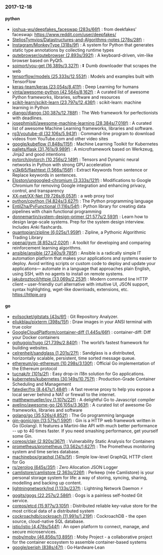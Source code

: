 ### 2017-12-18

#### python
* [joshua-wu/deepfakes_faceswap (283s/66f)](https://github.com/joshua-wu/deepfakes_faceswap) : from deekfakes' faceswap: https://www.reddit.com/user/deepfakes/
* [SteliosTymvios/Datastructures-and-Algorithms-notes (278s/28f)](https://github.com/SteliosTymvios/Datastructures-and-Algorithms-notes) : 
* [Instagram/MonkeyType (318s/9f)](https://github.com/Instagram/MonkeyType) : A system for Python that generates static type annotations by collecting runtime types
* [qutebrowser/qutebrowser (2,893s/392f)](https://github.com/qutebrowser/qutebrowser) : A keyboard-driven, vim-like browser based on PyQt5.
* [soimort/you-get (16,389s/3,327f)](https://github.com/soimort/you-get) : ⏬ Dumb downloader that scrapes the web
* [tensorflow/models (25,333s/12,553f)](https://github.com/tensorflow/models) : Models and examples built with TensorFlow
* [keras-team/keras (23,054s/8,411f)](https://github.com/keras-team/keras) : Deep Learning for humans
* [vinta/awesome-python (42,564s/8,162f)](https://github.com/vinta/awesome-python) : A curated list of awesome Python frameworks, libraries, software and resources
* [scikit-learn/scikit-learn (23,797s/12,436f)](https://github.com/scikit-learn/scikit-learn) : scikit-learn: machine learning in Python
* [django/django (30,387s/12,788f)](https://github.com/django/django) : The Web framework for perfectionists with deadlines.
* [josephmisiti/awesome-machine-learning (28,384s/7,016f)](https://github.com/josephmisiti/awesome-machine-learning) : A curated list of awesome Machine Learning frameworks, libraries and software.
* [rg3/youtube-dl (32,106s/5,943f)](https://github.com/rg3/youtube-dl) : Command-line program to download videos from YouTube.com and other video sites
* [google/kubeflow (1,848s/115f)](https://github.com/google/kubeflow) : Machine Learning Toolkit for Kubernetes
* [pallets/flask (31,761s/9,989f)](https://github.com/pallets/flask) : A microframework based on Werkzeug, Jinja2 and good intentions
* [pytorch/pytorch (10,256s/2,149f)](https://github.com/pytorch/pytorch) : Tensors and Dynamic neural networks in Python with strong GPU acceleration
* [vi3k6i5/flashtext (1,566s/156f)](https://github.com/vi3k6i5/flashtext) : Extract Keywords from sentence or Replace keywords in sentences.
* [Eloston/ungoogled-chromium (3,333s/121f)](https://github.com/Eloston/ungoogled-chromium) : Modifications to Google Chromium for removing Google integration and enhancing privacy, control, and transparency
* [XX-net/XX-Net (19,726s/6,053f)](https://github.com/XX-net/XX-Net) : a web proxy tool
* [python/cpython (14,824s/3,627f)](https://github.com/python/cpython) : The Python programming language
* [EntilZha/PyFunctional (1,116s/54f)](https://github.com/EntilZha/PyFunctional) : Python library for creating data pipelines with chain functional programming
* [donnemartin/system-design-primer (21,577s/2,593f)](https://github.com/donnemartin/system-design-primer) : Learn how to design large-scale systems. Prep for the system design interview. Includes Anki flashcards.
* [quantopian/zipline (6,025s/1,959f)](https://github.com/quantopian/zipline) : Zipline, a Pythonic Algorithmic Trading Library
* [openai/gym (8,852s/2,020f)](https://github.com/openai/gym) : A toolkit for developing and comparing reinforcement learning algorithms.
* [ansible/ansible (27,240s/9,785f)](https://github.com/ansible/ansible) : Ansible is a radically simple IT automation platform that makes your applications and systems easier to deploy. Avoid writing scripts or custom code to deploy and update your applications— automate in a language that approaches plain English, using SSH, with no agents to install on remote systems.
* [jakubroztocil/httpie (33,069s/2,253f)](https://github.com/jakubroztocil/httpie) : Modern command line HTTP client – user-friendly curl alternative with intuitive UI, JSON support, syntax highlighting, wget-like downloads, extensions, etc. https://httpie.org

#### go
* [evilsocket/gitstats (43s/6f)](https://github.com/evilsocket/gitstats) : Git Repository Analyzer.
* [eliukblau/pixterm (398s/15f)](https://github.com/eliukblau/pixterm) : Draw images in your ANSI terminal with true color
* [GoogleCloudPlatform/container-diff (1,445s/66f)](https://github.com/GoogleCloudPlatform/container-diff) : container-diff: Diff your Docker containers
* [gohugoio/hugo (21,739s/2,840f)](https://github.com/gohugoio/hugo) : The world’s fastest framework for building websites.
* [celrenheit/sandglass (1,201s/27f)](https://github.com/celrenheit/sandglass) : Sandglass is a distributed, horizontally scalable, persistent, time sorted message queue.
* [ethereum/go-ethereum (10,298s/3,130f)](https://github.com/ethereum/go-ethereum) : Official Go implementation of the Ethereum protocol
* [tucnak/tr (101s/2f)](https://github.com/tucnak/tr) : Easy drop-in i18n solution for Go applications.
* [kubernetes/kubernetes (30,149s/10,757f)](https://github.com/kubernetes/kubernetes) : Production-Grade Container Scheduling and Management
* [fatedier/frp (8,447s/1,484f)](https://github.com/fatedier/frp) : A fast reverse proxy to help you expose a local server behind a NAT or firewall to the internet.
* [matthewmueller/joy (1,107s/22f)](https://github.com/matthewmueller/joy) : A delightful Go to Javascript compiler
* [avelino/awesome-go (26,105s/3,363f)](https://github.com/avelino/awesome-go) : A curated list of awesome Go frameworks, libraries and software
* [golang/go (35,526s/4,852f)](https://github.com/golang/go) : The Go programming language
* [gin-gonic/gin (13,571s/1,590f)](https://github.com/gin-gonic/gin) : Gin is a HTTP web framework written in Go (Golang). It features a Martini-like API with much better performance -- up to 40 times faster. If you need smashing performance, get yourself some Gin.
* [coreos/clair (2,920s/367f)](https://github.com/coreos/clair) : Vulnerability Static Analysis for Containers
* [prometheus/prometheus (13,562s/1,627f)](https://github.com/prometheus/prometheus) : The Prometheus monitoring system and time series database.
* [machinebox/graphql (141s/5f)](https://github.com/machinebox/graphql) : Simple low-level GraphQL HTTP client for Go
* [rs/zerolog (645s/35f)](https://github.com/rs/zerolog) : Zero Allocation JSON Logger
* [camlistore/camlistore (2,363s/226f)](https://github.com/camlistore/camlistore) : Perkeep (née Camlistore) is your personal storage system for life: a way of storing, syncing, sharing, modelling and backing up content.
* [lightningnetwork/lnd (1,133s/237f)](https://github.com/lightningnetwork/lnd) : Lightning Network Daemon ⚡️
* [gogits/gogs (22,257s/2,586f)](https://github.com/gogits/gogs) : Gogs is a painless self-hosted Git service.
* [coreos/etcd (15,977s/3,105f)](https://github.com/coreos/etcd) : Distributed reliable key-value store for the most critical data of a distributed system
* [cockroachdb/cockroach (11,991s/1,219f)](https://github.com/cockroachdb/cockroach) : CockroachDB - the open source, cloud-native SQL database.
* [istio/istio (4,478s/544f)](https://github.com/istio/istio) : An open platform to connect, manage, and secure microservices.
* [moby/moby (46,856s/13,895f)](https://github.com/moby/moby) : Moby Project - a collaborative project for the container ecosystem to assemble container-based systems
* [google/periph (838s/47f)](https://github.com/google/periph) : Go·Hardware·Lean
